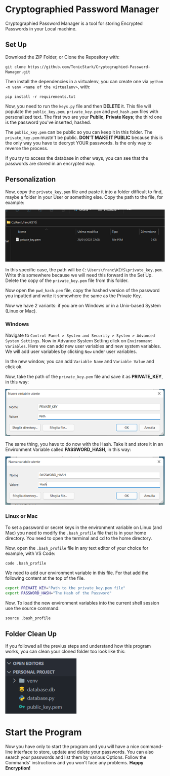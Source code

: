 # Cryptographied Password Manager
Cryptographied Password Manager is a tool for storing Encrypted Passwords in your Local machine. 

## Set Up
Download the ZIP Folder, or Clone the Repository with:
```
git clone https://github.com/TonicStark/Cryptographied-Password-Manager.git
```

Then install the dependencies in a virtualenv, you can create one via `python -m venv <name of the virtualenv>`, with:
```
pip install -r requirements.txt
```

Now, you need to run the `keys.py` file and then **DELETE** it. This file will populate the `public_key.pem`, `private_key.pem` and `pwd_hash.pem` files with personalized text. The first two are your **Public**, **Private Keys**; the third one is the password you've inserted, hashed.

The `public_key.pem` can be public so you can keep it in this folder. The `private_key.pem` mustn't be public. **DON'T MAKE IT PUBLIC** because this is the only way you have to decrypt YOUR passwords. Is the only way to reverse the process.

If you try to access the database in other ways, you can see that the passwords are stored in an encrypted way.

## Personalization
Now, copy the `private_key.pem` file and paste it into a folder difficult to find, maybe a folder in your User or something else. Copy the path to the file, for example:

![path example](img/path.png)

In this specific case, the path will be `C:\Users\franc\KEYS\private_key.pem`. Write this somewhere because we will need this forward in the Set Up. Delete the copy of the `private_key.pem` file from this folder.

Now open the `pwd_hash.pem` file, copy the hashed version of the password you inputted and write it somewhere the same as the Private Key.

Now we have 2 variants: if you are on Windows or in a Unix-based System (Linux or Mac).

### Windows
Navigate to `Control Panel > System and Security > System > Advanced System Settings`. Now in Advance System Setting click on `Environment Variables`.
Here we can add new user variables and new system variables. We will add user variables by clicking `New` under user variables.

In the new window, you can add `Variable Name` and `Variable Value` and click ok.

Now, take the path of the `private_key.pem` file and save it as **PRIVATE_KEY**, in this way:

![key_storing_example](img/private_key.png)

The same thing, you have to do now with the Hash. Take it and store it in an Environment Variable called **PASSWORD_HASH**, in this way:

![password_hash_example](img/pwd_hash.png)

### Linux or Mac
To set a password or secret keys in the environment variable on Linux (and Mac) you need to modify the `.bash_profile` file that is in your home directory. You need to open the terminal and cd to the home directory.

Now, open the `.bash_profile` file in any text editor of your choice for example, with VS Code:
```
code .bash_profile
```
We need to add our environment variable in this file. For that add the following content at the top of the file.
```bash
export PRIVATE_KEY="Path to the private_key.pem file"
export PASSWORD_HASH="The Hash of the Password"
```

Now, To load the new environment variables into the current shell session use the source command:
```
source .bash_profile
```

## Folder Clean Up
If you followed all the previus steps and understand how this program works, you can clean your cloned folder too look like this:

![cleaned_folder_example](img/cleaned_folder.png)

# Start the Program
Now you have only to start the program and you will have a nice command-line interface to store, update and delete your passwords. You can also search your passwords and list them by various Options. Follow the Commands' instructions and you won't face any problems. **Happy Encryption!**
